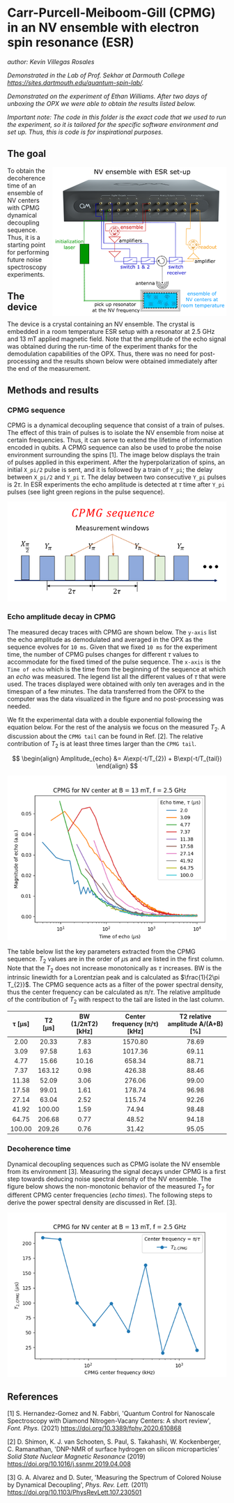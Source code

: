 # Carr-Purcell-Meiboom-Gill (CPMG) in an NV ensemble with electron spin resonance (ESR)

_author: Kevin Villegas Rosales_

_Demonstrated in the Lab of Prof. Sekhar at Darmouth College https://sites.dartmouth.edu/quantum-spin-lab/._

_Demonstrated on the experiment of Ethan Williams. After two days of unboxing the OPX we
were able to obtain the results listed below._

_Important note: The code in this folder is the exact code that we used
to run the experiment, so it is tailored for the specific software environment
and set up. Thus, this is code is for inspirational purposes._

## The goal

<img align="right" src="setup.PNG" alt="drawing" width="400"/>

To obtain the decoherence time of an ensemble of NV centers with CPMG dynamical decoupling
sequence. Thus, it is a starting point for performing future noise spectroscopy experiments.

## The device

The device is a crystal containing an NV ensemble. The crystal is embedded in a room
temperature ESR setup with a resonator at 2.5 GHz and 13 mT applied magnetic field.
Note that the amplitude of the echo signal was obtained during the run-time
of the experiment thanks for the demodulation capabilities of the OPX. Thus, there
was no need for post-processing and the results shown below were obtained immediately
after the end of the measurement.

## Methods and results

### CPMG sequence

CPMG is a dynamical decoupling sequence that consist of a train of pulses. The effect of this
train of pulses is to isolate the NV ensemble from noise at certain frequencies. Thus, it can
serve to extend the lifetime of information encoded in qubits. A CPMG sequence can also be used to
probe the noise environment surrounding the spins [1]. The image below displays the
train of pulses applied in this experiment. After the hyperpolarization of spins, an initial
`X_pi/2` pulse is sent, and it is followed by a train of `Y_pi`; the delay between `X_pi/2` and `Y_pi`
$\tau$. The delay between two consecutive
`Y_pi` pulses is $2\tau$. In ESR experiments the echo amplitude is detected at $\tau$ time after
`Y_pi` pulses (see light green regions in the pulse sequence).

![sequence](CPMG_seq.png)

### Echo amplitude decay in CPMG

The measured decay traces with CPMG are shown below. The `y-axis` list the echo amplitude as demodulated
and averaged in the OPX as the sequence evolves for `10 ms`. Given that we fixed `10 ms` for the experiment
time, the number of CPMG pulses changes for different $\tau$ values to accommodate for the fixed timed
of the pulse sequence. The `x-axis` is the `Time of echo` which
is the time from the beginning of the sequence at which an *echo* was measured. The legend list all
the different values of $\tau$ that were used. The traces displayed were obtained with only ten
averages and in the timespan of a few minutes. The data transferred from the OPX to the computer was
the data visualized in the figure and no post-processing was needed.

We fit the experimental data with a double exponential following the equation below. For the rest of
the analysis we focus on the measured $T_{2}$. A discussion about the `CPMG tail` can be found in
Ref. [2]. The relative contribution of $T_{2}$ is at least three times larger than the `CPMG tail`.

$$
\begin{align}
Amplitude_{echo} &= A\exp(-t/T_{2}) + B\exp(-t/T_{tail})
\end{align}
$$


![decays](cpmg_iq_decays_1.png)

The table below list the key parameters extracted from the CPMG sequence. $T_{2}$ values are in the 
order of $\mu$s and are listed in the first column. Note that the $T_{2}$ does not increase
monotonically as $\tau$ increases. BW is the intrinsic linewidth for a Lorentzian peak and is calculated
as $\frac{1}{2\pi T_{2}}$. The CPMG sequence acts as a filter of the power spectral density, thus the center 
frequency can be calculated as $\pi/\tau$. The relative amplitude of the contribution
of $T_{2}$ with respect to the tail are listed in the last column.

| τ [μs]      | T2 [μs]      | BW (1/2πT2) [kHz] | Center frequency (π/τ) [kHz]   | T2 relative amplitude A/(A+B) [%] |
| :---:        | :---:        |    :----:   |          :---: |     :---: |
| 2.00 | 20.33     | 7.83       | 1570.80   | 78.69 |
| 3.09 | 97.58   | 1.63        | 1017.36      | 69.11 |
| 4.77 | 15.66     | 10.16       | 658.34  | 88.71 |
| 7.37 | 163.12   | 0.98        | 426.38      | 88.46 |
| 11.38 | 52.09    | 3.06       | 276.06   | 99.00 |
| 17.58 | 99.01   | 1.61        | 178.74      | 96.98 |
| 27.14 | 63.04     | 2.52       | 115.74  | 92.26 |
| 41.92 | 100.00   | 1.59        | 74.94      | 98.48 |
| 64.75 | 206.68     | 0.77       | 48.52   | 94.18 |
| 100.00| 209.26   | 0.76        | 31.42      | 95.05 |


### Decoherence time

Dynamical decoupling sequences such as CPMG isolate the NV ensemble from its environment [3].
Measuring the signal decays under CPMG is a first step towards deducing noise spectral density
of the NV ensemble. The figure below shows the non-monotonic behavior of the measured $T_{2}$
for different CPMG center frequencies (*echo times*). The following steps to derive
the power spectral density are discussed in Ref. [3].

![T2](T2_cpmg.png)

## References

[1] S. Hernandez-Gomez and N. Fabbri, 'Quantum Control for Nanoscale Spectroscopy with Diamond Nitrogen-Vacany Centers: A short review', *Font. Phys.* (2021) https://doi.org/10.3389/fphy.2020.610868

[2] D. Shimon, K. J. van Schooten, S. Paul, S. Takahashi, W. Kockenberger, C. Ramanathan, 'DNP-NMR of surface hydrogen on silicon microparticles' *Solid State Nuclear Magnetic Resonance* (2019) https://doi.org/10.1016/j.ssnmr.2019.04.008

[3] G. A. Alvarez and D. Suter, 'Measuring the Spectrum of Colored Noiuse by Dynamical Decoupling', *Phys. Rev. Lett.* (2011) https://doi.org/10.1103/PhysRevLett.107.230501